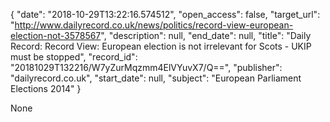 {
  "date": "2018-10-29T13:22:16.574512", 
  "open_access": false, 
  "target_url": "http://www.dailyrecord.co.uk/news/politics/record-view-european-election-not-3578567", 
  "description": null, 
  "end_date": null, 
  "title": "Daily Record: Record View: European election is not irrelevant for Scots - UKIP must be stopped", 
  "record_id": "20181029T132216/W7yZurMqzmm4ElVYuvX7/Q==", 
  "publisher": "dailyrecord.co.uk", 
  "start_date": null, 
  "subject": "European Parliament Elections 2014"
}

None